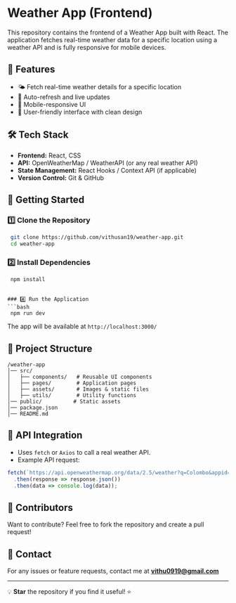 # Weather App (Frontend)

This repository contains the frontend of a Weather App built with React. The application fetches real-time weather data for a specific location using a weather API and is fully responsive for mobile devices.

## 🚀 Features

- 🌤️ Fetch real-time weather details for a specific location
- 🔄 Auto-refresh and live updates
- 📱 Mobile-responsive UI
- 🎨 User-friendly interface with clean design

## 🛠️ Tech Stack

- **Frontend:** React, CSS
- **API:** OpenWeatherMap / WeatherAPI (or any real weather API)
- **State Management:** React Hooks / Context API (if applicable)
- **Version Control:** Git & GitHub

## 📌 Getting Started

### 1️⃣ Clone the Repository
```bash
 git clone https://github.com/vithusan19/weather-app.git
 cd weather-app
```

### 2️⃣ Install Dependencies
```bash
 npm install
```


```

### 4️⃣ Run the Application
```bash
 npm run dev
```
The app will be available at `http://localhost:3000/`

## 📂 Project Structure
```
/weather-app
│── src/
│   ├── components/   # Reusable UI components
│   ├── pages/        # Application pages       
│   ├── assets/       # Images & static files
│   ├── utils/        # Utility functions
│── public/          # Static assets
│── package.json
│── README.md
```

## 📡 API Integration
- Uses `fetch` or `Axios` to call a real weather API.
- Example API request:
```js
fetch(`https://api.openweathermap.org/data/2.5/weather?q=Colombo&appid=${process.env.REACT_APP_WEATHER_API_KEY}`)
  .then(response => response.json())
  .then(data => console.log(data));
```

## 👥 Contributors
Want to contribute? Feel free to fork the repository and create a pull request!

## 📧 Contact
For any issues or feature requests, contact me at **vithu0919@gmail.com**

---
💡 **Star** the repository if you find it useful! ⭐

